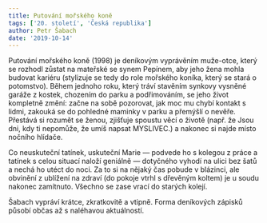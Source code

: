 ```yaml
---
title: Putování mořského koně
tags: ['20. století', 'Česká republika']
author: Petr Šabach
date: '2019-10-14'
---
```


Putování mořského koně (1998) je deníkovým vyprávěním muže-otce, který se rozhodl zůstat na mateřské se synem Pepínem, aby jeho žena mohla budovat kariéru (stylizuje se tedy do role mořského koníka, který se stará o potomstvo). Během jednoho roku, který tráví stavěním synkovy vysněné garáže z kostek, chozením do parku a podřimováním, se jeho život kompletně změní: začne na sobě pozorovat, jak moc mu chybí kontakt s lidmi, zakouká se do pohledné maminky v parku a přemýšlí o nevěře. Přestává si rozumět se ženou, zjišťuje spoustu věcí o životě (např. že Jsou dni, kdy ti nepomůže, že umíš napsat MYSLIVEC.) a nakonec si najde místo nočního hlídače.

Co neuskuteční tatínek, uskuteční Marie — podvede ho s kolegou z práce a tatínek s celou situací naloží geniálně — dotyčného vyhodí na ulici bez šatů a nechá ho utéct do noci. Za to si na nějaký čas pobude v blázinci, ale obvinění z ublížení na zdraví (do pokoje vtrhl s dřevěným koltem) je u soudu nakonec zamítnuto. Všechno se zase vrací do starých kolejí.

Šabach vypráví krátce, zkratkovitě a vtipně. Forma deníkových zápisků působí občas až s naléhavou aktuálností.

